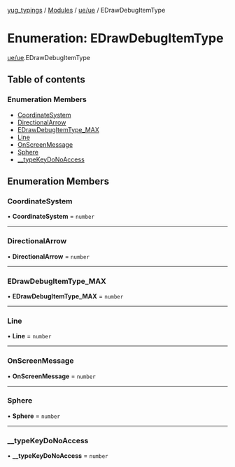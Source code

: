 [yug_typings](../README.md) / [Modules](../modules.md) / [ue/ue](../modules/ue_ue.md) / EDrawDebugItemType

# Enumeration: EDrawDebugItemType

[ue/ue](../modules/ue_ue.md).EDrawDebugItemType

## Table of contents

### Enumeration Members

- [CoordinateSystem](ue_ue.EDrawDebugItemType.md#coordinatesystem)
- [DirectionalArrow](ue_ue.EDrawDebugItemType.md#directionalarrow)
- [EDrawDebugItemType\_MAX](ue_ue.EDrawDebugItemType.md#edrawdebugitemtype_max)
- [Line](ue_ue.EDrawDebugItemType.md#line)
- [OnScreenMessage](ue_ue.EDrawDebugItemType.md#onscreenmessage)
- [Sphere](ue_ue.EDrawDebugItemType.md#sphere)
- [\_\_typeKeyDoNoAccess](ue_ue.EDrawDebugItemType.md#__typekeydonoaccess)

## Enumeration Members

### CoordinateSystem

• **CoordinateSystem** = `number`

___

### DirectionalArrow

• **DirectionalArrow** = `number`

___

### EDrawDebugItemType\_MAX

• **EDrawDebugItemType\_MAX** = `number`

___

### Line

• **Line** = `number`

___

### OnScreenMessage

• **OnScreenMessage** = `number`

___

### Sphere

• **Sphere** = `number`

___

### \_\_typeKeyDoNoAccess

• **\_\_typeKeyDoNoAccess** = `number`
